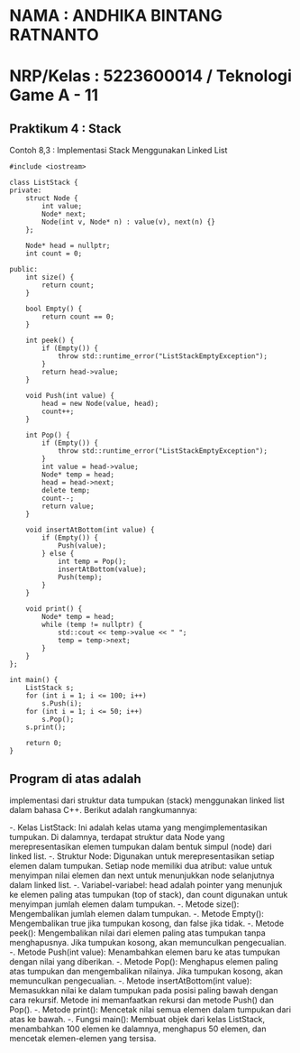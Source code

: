 # NAMA : ANDHIKA BINTANG RATNANTO
# NRP/Kelas : 5223600014 / Teknologi Game A - 11
## Praktikum 4 : Stack

Contoh 8,3 : Implementasi Stack Menggunakan Linked List

    #include <iostream>
    
    class ListStack {
    private:
        struct Node {
            int value;
            Node* next;
            Node(int v, Node* n) : value(v), next(n) {}
        };
    
        Node* head = nullptr;
        int count = 0;
    
    public:
        int size() {
            return count;
        }
    
        bool Empty() {
            return count == 0;
        }
    
        int peek() {
            if (Empty()) {
                throw std::runtime_error("ListStackEmptyException");
            }
            return head->value;
        }
    
        void Push(int value) {
            head = new Node(value, head);
            count++;
        }
    
        int Pop() {
            if (Empty()) {
                throw std::runtime_error("ListStackEmptyException");
            }
            int value = head->value;
            Node* temp = head;
            head = head->next;
            delete temp;
            count--;
            return value;
        }
    
        void insertAtBottom(int value) {
            if (Empty()) {
                Push(value);
            } else {
                int temp = Pop();
                insertAtBottom(value);
                Push(temp);
            }
        }
    
        void print() {
            Node* temp = head;
            while (temp != nullptr) {
                std::cout << temp->value << " ";
                temp = temp->next;
            }
        }
    };
    
    int main() {
        ListStack s;
        for (int i = 1; i <= 100; i++)
            s.Push(i);
        for (int i = 1; i <= 50; i++)
            s.Pop();
        s.print();
    
        return 0;
    }

## Program di atas adalah 
implementasi dari struktur data tumpukan (stack) menggunakan linked list dalam bahasa C++. Berikut adalah rangkumannya:

-. Kelas ListStack: Ini adalah kelas utama yang mengimplementasikan tumpukan. Di dalamnya, terdapat struktur data Node yang merepresentasikan elemen tumpukan dalam bentuk simpul (node) dari linked list.
-. Struktur Node: Digunakan untuk merepresentasikan setiap elemen dalam tumpukan. Setiap node memiliki dua atribut: value untuk menyimpan nilai elemen dan next untuk menunjukkan node selanjutnya dalam linked list.
-. Variabel-variabel: head adalah pointer yang menunjuk ke elemen paling atas tumpukan (top of stack), dan count digunakan untuk menyimpan jumlah elemen dalam tumpukan.
-. Metode size(): Mengembalikan jumlah elemen dalam tumpukan.
-. Metode Empty(): Mengembalikan true jika tumpukan kosong, dan false jika tidak.
-. Metode peek(): Mengembalikan nilai dari elemen paling atas tumpukan tanpa menghapusnya. Jika tumpukan kosong, akan memunculkan pengecualian.
-. Metode Push(int value): Menambahkan elemen baru ke atas tumpukan dengan nilai yang diberikan.
-. Metode Pop(): Menghapus elemen paling atas tumpukan dan mengembalikan nilainya. Jika tumpukan kosong, akan memunculkan pengecualian.
-. Metode insertAtBottom(int value): Memasukkan nilai ke dalam tumpukan pada posisi paling bawah dengan cara rekursif. Metode ini memanfaatkan rekursi dan metode Push() dan Pop().
-. Metode print(): Mencetak nilai semua elemen dalam tumpukan dari atas ke bawah.
-. Fungsi main(): Membuat objek dari kelas ListStack, menambahkan 100 elemen ke dalamnya, menghapus 50 elemen, dan mencetak elemen-elemen yang tersisa.
